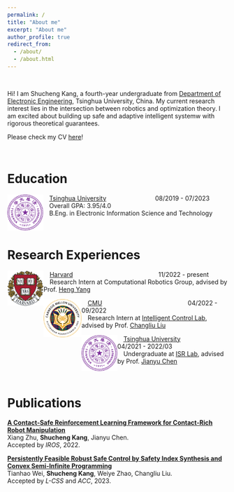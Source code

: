 ```yaml
---
permalink: /
title: "About me"
excerpt: "About me"
author_profile: true
redirect_from: 
  - /about/
  - /about.html
---
```


&nbsp;

Hi! I am Shucheng Kang, a fourth-year undergraduate from [Department of Electronic Engineering](https://www.ee.tsinghua.edu.cn/en/), Tsinghua University, China. My current research interest lies in the intersection between robotics and optimization theory. I am excited about building up safe and adaptive intelligent systemw with rigorous theoretical guarantees.


Please check my CV [here](https://ys-2020.github.io/files/CV_ShuchengKang.pdf)!

&nbsp;
&nbsp;

Education
======

<img src="../images/Tsinghua_LOGO.png" alt="tsinghua" style="zoom:8%; float: left" />&emsp;[Tsinghua University](https://www.tsinghua.edu.cn/en/)&ensp;&ensp;&ensp;&ensp;&ensp;&ensp;&ensp;&ensp;&ensp;&ensp;&ensp;&ensp;&ensp;&ensp;&ensp;&ensp;08/2019 - 07/2023 
<br> &emsp;Overall GPA: 3.95/4.0 
<br>&emsp;B.Eng. in Electronic Information Science and Technology

&nbsp;
&nbsp;

Research Experiences
======
<img src="../images/Harvard_LOGO.png" alt="Harvard" style="zoom:10.5%; float: left" />&emsp;[Harvard](https://www.harvard.edu/)&ensp;&ensp;&ensp;&ensp;&ensp;&ensp;&ensp;&ensp;&ensp;&ensp;&ensp;&ensp;&ensp;&ensp;&ensp;&ensp;&ensp;&ensp;&ensp;&ensp;&ensp;&ensp;&ensp;&ensp;&ensp;&ensp;&ensp;&ensp;11/2022 - present<br>&emsp;Research Intern at Computational Robotics Group, advised by Prof. [Heng Yang](https://hankyang.seas.harvard.edu/)
&nbsp;
&nbsp;

<img src="../images/CMU_LOGO.png" alt="MIT" style="zoom:8.5%; float: left" />&emsp;[CMU](https://www.cmu.edu/)&ensp;&ensp;&ensp;&ensp;&ensp;&ensp;&ensp;&ensp;&ensp;&ensp;&ensp;&ensp;&ensp;&ensp;&ensp;&ensp;&ensp;&ensp;&ensp;&ensp;&ensp;&ensp;&ensp;&ensp;&ensp;&ensp;&ensp;&ensp;04/2022 - 09/2022<br>&emsp;Research Intern at [Intelligent Control Lab](http://icontrol.ri.cmu.edu/), advised by Prof. [Changliu Liu](http://www.cs.cmu.edu/~cliu6/)
&nbsp;
&nbsp;

<img src="../images/Tsinghua_LOGO.png" alt="Tsinghua" style="zoom:8%; float: left" />&emsp;[Tsinghua University](https://www.tsinghua.edu.cn/en/)&ensp;&ensp;&ensp;&ensp;&ensp;&ensp;&ensp;&ensp;&ensp;&ensp;&ensp;&ensp;&ensp;&ensp;&ensp;04/2021 - 2022/03 <br>&emsp;Undergraduate at [ISR Lab](http://people.iiis.tsinghua.edu.cn/~jychen/), advised by Prof. [Jianyu Chen](https://www.jianyuchen.net/)

&nbsp;
&nbsp;

Publications
======

[**A Contact-Safe Reinforcement Learning Framework for Contact-Rich Robot Manipulation**](https://arxiv.org/abs/2207.13438) 
<br>Xiang Zhu, **Shucheng Kang**, Jianyu Chen.
<br>Accepted by *IROS*, 2022. <br>

[**Persistently Feasible Robust Safe Control by Safety Index Synthesis and Convex Semi-Infinite Programming**](https://arxiv.org/abs/2209.06896) 
<br>Tianhao Wei, **Shucheng Kang**, Weiye Zhao, Changliu Liu.
<br>Accepted by *L-CSS* and *ACC*, 2023. <br>


